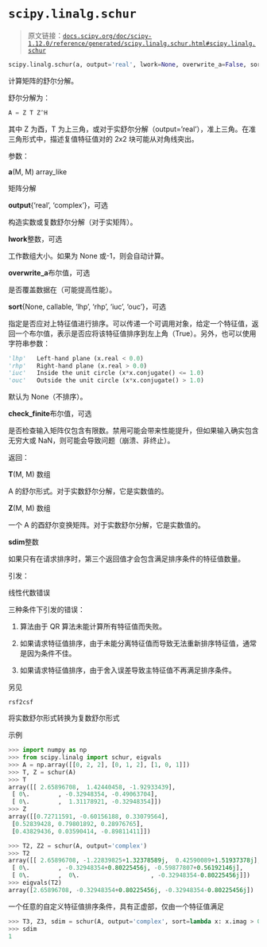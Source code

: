 # `scipy.linalg.schur`

> 原文链接：[`docs.scipy.org/doc/scipy-1.12.0/reference/generated/scipy.linalg.schur.html#scipy.linalg.schur`](https://docs.scipy.org/doc/scipy-1.12.0/reference/generated/scipy.linalg.schur.html#scipy.linalg.schur)

```py
scipy.linalg.schur(a, output='real', lwork=None, overwrite_a=False, sort=None, check_finite=True)
```

计算矩阵的舒尔分解。

舒尔分解为：

```py
A = Z T Z^H 
```

其中 Z 为酉，T 为上三角，或对于实舒尔分解（output=’real’），准上三角。在准三角形式中，描述复值特征值对的 2x2 块可能从对角线突出。

参数：

**a**(M, M) array_like

矩阵分解

**output**{‘real’, ‘complex’}，可选

构造实数或复数舒尔分解（对于实矩阵）。

**lwork**整数，可选

工作数组大小。如果为 None 或-1，则会自动计算。

**overwrite_a**布尔值，可选

是否覆盖数据在（可能提高性能）。

**sort**{None, callable, ‘lhp’, ‘rhp’, ‘iuc’, ‘ouc’}，可选

指定是否应对上特征值进行排序。可以传递一个可调用对象，给定一个特征值，返回一个布尔值，表示是否应将该特征值排序到左上角（True）。另外，也可以使用字符串参数：

```py
'lhp'   Left-hand plane (x.real < 0.0)
'rhp'   Right-hand plane (x.real > 0.0)
'iuc'   Inside the unit circle (x*x.conjugate() <= 1.0)
'ouc'   Outside the unit circle (x*x.conjugate() > 1.0) 
```

默认为 None（不排序）。

**check_finite**布尔值，可选

是否检查输入矩阵仅包含有限数。禁用可能会带来性能提升，但如果输入确实包含无穷大或 NaN，则可能会导致问题（崩溃、非终止）。

返回：

**T**(M, M) 数组

A 的舒尔形式。对于实数舒尔分解，它是实数值的。

**Z**(M, M) 数组

一个 A 的酉舒尔变换矩阵。对于实数舒尔分解，它是实数值的。

**sdim**整数

如果只有在请求排序时，第三个返回值才会包含满足排序条件的特征值数量。

引发：

线性代数错误

三种条件下引发的错误：

1.  算法由于 QR 算法未能计算所有特征值而失败。

1.  如果请求特征值排序，由于未能分离特征值而导致无法重新排序特征值，通常是因为条件不佳。

1.  如果请求特征值排序，由于舍入误差导致主特征值不再满足排序条件。

另见

`rsf2csf`

将实数舒尔形式转换为复数舒尔形式

示例

```py
>>> import numpy as np
>>> from scipy.linalg import schur, eigvals
>>> A = np.array([[0, 2, 2], [0, 1, 2], [1, 0, 1]])
>>> T, Z = schur(A)
>>> T
array([[ 2.65896708,  1.42440458, -1.92933439],
 [ 0\.        , -0.32948354, -0.49063704],
 [ 0\.        ,  1.31178921, -0.32948354]])
>>> Z
array([[0.72711591, -0.60156188, 0.33079564],
 [0.52839428, 0.79801892, 0.28976765],
 [0.43829436, 0.03590414, -0.89811411]]) 
```

```py
>>> T2, Z2 = schur(A, output='complex')
>>> T2
array([[ 2.65896708, -1.22839825+1.32378589j,  0.42590089+1.51937378j], # may vary
 [ 0\.        , -0.32948354+0.80225456j, -0.59877807+0.56192146j],
 [ 0\.        ,  0\.                    , -0.32948354-0.80225456j]])
>>> eigvals(T2)
array([2.65896708, -0.32948354+0.80225456j, -0.32948354-0.80225456j]) 
```

一个任意的自定义特征值排序条件，具有正虚部，仅由一个特征值满足

```py
>>> T3, Z3, sdim = schur(A, output='complex', sort=lambda x: x.imag > 0)
>>> sdim
1 
```
